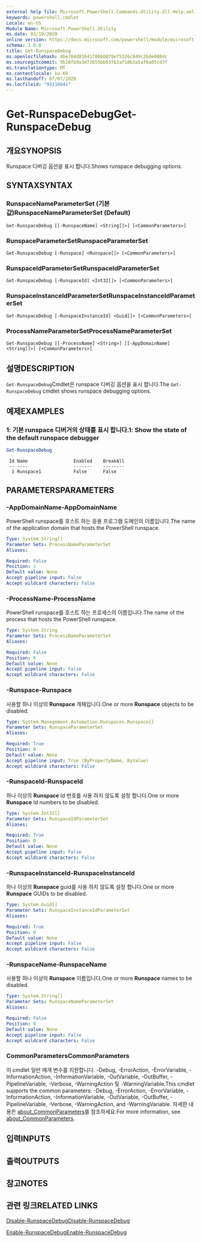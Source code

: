 ```yaml
---
external help file: Microsoft.PowerShell.Commands.Utility.dll-Help.xml
keywords: powershell,cmdlet
Locale: en-US
Module Name: Microsoft.PowerShell.Utility
ms.date: 03/19/2020
online version: https://docs.microsoft.com/powershell/module/microsoft.powershell.utility/get-runspacedebug?view=powershell-6&WT.mc_id=ps-gethelp
schema: 2.0.0
title: Get-RunspaceDebug
ms.openlocfilehash: dbe78dd81641786b0079ef5326c849c2bde008dc
ms.sourcegitcommit: 9b28fb9a3d72655bb63f62af18b3a5af6a05cd3f
ms.translationtype: MT
ms.contentlocale: ko-KR
ms.lasthandoff: 07/07/2020
ms.locfileid: "93216641"
---
```

# <span data-ttu-id="790b5-103">Get-RunspaceDebug</span><span class="sxs-lookup"><span data-stu-id="790b5-103">Get-RunspaceDebug</span></span>

## <span data-ttu-id="790b5-104">개요</span><span class="sxs-lookup"><span data-stu-id="790b5-104">SYNOPSIS</span></span>
<span data-ttu-id="790b5-105">Runspace 디버깅 옵션을 표시 합니다.</span><span class="sxs-lookup"><span data-stu-id="790b5-105">Shows runspace debugging options.</span></span>

## <span data-ttu-id="790b5-106">SYNTAX</span><span class="sxs-lookup"><span data-stu-id="790b5-106">SYNTAX</span></span>

### <span data-ttu-id="790b5-107">RunspaceNameParameterSet (기본값)</span><span class="sxs-lookup"><span data-stu-id="790b5-107">RunspaceNameParameterSet (Default)</span></span>

```
Get-RunspaceDebug [[-RunspaceName] <String[]>] [<CommonParameters>]
```

### <span data-ttu-id="790b5-108">RunspaceParameterSet</span><span class="sxs-lookup"><span data-stu-id="790b5-108">RunspaceParameterSet</span></span>

```
Get-RunspaceDebug [-Runspace] <Runspace[]> [<CommonParameters>]
```

### <span data-ttu-id="790b5-109">RunspaceIdParameterSet</span><span class="sxs-lookup"><span data-stu-id="790b5-109">RunspaceIdParameterSet</span></span>

```
Get-RunspaceDebug [-RunspaceId] <Int32[]> [<CommonParameters>]
```

### <span data-ttu-id="790b5-110">RunspaceInstanceIdParameterSet</span><span class="sxs-lookup"><span data-stu-id="790b5-110">RunspaceInstanceIdParameterSet</span></span>

```
Get-RunspaceDebug [-RunspaceInstanceId] <Guid[]> [<CommonParameters>]
```

### <span data-ttu-id="790b5-111">ProcessNameParameterSet</span><span class="sxs-lookup"><span data-stu-id="790b5-111">ProcessNameParameterSet</span></span>

```
Get-RunspaceDebug [[-ProcessName] <String>] [[-AppDomainName] <String[]>] [<CommonParameters>]
```

## <span data-ttu-id="790b5-112">설명</span><span class="sxs-lookup"><span data-stu-id="790b5-112">DESCRIPTION</span></span>

<span data-ttu-id="790b5-113">`Get-RunspaceDebug`Cmdlet은 runspace 디버깅 옵션을 표시 합니다.</span><span class="sxs-lookup"><span data-stu-id="790b5-113">The `Get-RunspaceDebug` cmdlet shows runspace debugging options.</span></span>

## <span data-ttu-id="790b5-114">예제</span><span class="sxs-lookup"><span data-stu-id="790b5-114">EXAMPLES</span></span>

### <span data-ttu-id="790b5-115">1: 기본 runspace 디버거의 상태를 표시 합니다.</span><span class="sxs-lookup"><span data-stu-id="790b5-115">1: Show the state of the default runspace debugger</span></span>

```powershell
Get-RunspaceDebug
```

```Output
 Id Name                 Enabled    BreakAll
 -- ----                 -------    --------
  1 Runspace1            False      False
```

## <span data-ttu-id="790b5-116">PARAMETERS</span><span class="sxs-lookup"><span data-stu-id="790b5-116">PARAMETERS</span></span>

### <span data-ttu-id="790b5-117">-AppDomainName</span><span class="sxs-lookup"><span data-stu-id="790b5-117">-AppDomainName</span></span>

<span data-ttu-id="790b5-118">PowerShell runspace를 호스트 하는 응용 프로그램 도메인의 이름입니다.</span><span class="sxs-lookup"><span data-stu-id="790b5-118">The name of the application domain that hosts the PowerShell runspace.</span></span>

```yaml
Type: System.String[]
Parameter Sets: ProcessNameParameterSet
Aliases:

Required: False
Position: 1
Default value: None
Accept pipeline input: False
Accept wildcard characters: False
```

### <span data-ttu-id="790b5-119">-ProcessName</span><span class="sxs-lookup"><span data-stu-id="790b5-119">-ProcessName</span></span>

<span data-ttu-id="790b5-120">PowerShell runspace를 호스트 하는 프로세스의 이름입니다.</span><span class="sxs-lookup"><span data-stu-id="790b5-120">The name of the process that hosts the PowerShell runspace.</span></span>

```yaml
Type: System.String
Parameter Sets: ProcessNameParameterSet
Aliases:

Required: False
Position: 0
Default value: None
Accept pipeline input: False
Accept wildcard characters: False
```

### <span data-ttu-id="790b5-121">-Runspace</span><span class="sxs-lookup"><span data-stu-id="790b5-121">-Runspace</span></span>

<span data-ttu-id="790b5-122">사용할 하나 이상의 **Runspace** 개체입니다.</span><span class="sxs-lookup"><span data-stu-id="790b5-122">One or more **Runspace** objects to be disabled.</span></span>

```yaml
Type: System.Management.Automation.Runspaces.Runspace[]
Parameter Sets: RunspaceParameterSet
Aliases:

Required: True
Position: 0
Default value: None
Accept pipeline input: True (ByPropertyName, ByValue)
Accept wildcard characters: False
```

### <span data-ttu-id="790b5-123">-RunspaceId</span><span class="sxs-lookup"><span data-stu-id="790b5-123">-RunspaceId</span></span>

<span data-ttu-id="790b5-124">하나 이상의 **Runspace** Id 번호를 사용 하지 않도록 설정 합니다.</span><span class="sxs-lookup"><span data-stu-id="790b5-124">One or more **Runspace** Id numbers to be disabled.</span></span>

```yaml
Type: System.Int32[]
Parameter Sets: RunspaceIdParameterSet
Aliases:

Required: True
Position: 0
Default value: None
Accept pipeline input: False
Accept wildcard characters: False
```

### <span data-ttu-id="790b5-125">-RunspaceInstanceId</span><span class="sxs-lookup"><span data-stu-id="790b5-125">-RunspaceInstanceId</span></span>

<span data-ttu-id="790b5-126">하나 이상의 **Runspace** guid를 사용 하지 않도록 설정 합니다.</span><span class="sxs-lookup"><span data-stu-id="790b5-126">One or more **Runspace** GUIDs to be disabled.</span></span>

```yaml
Type: System.Guid[]
Parameter Sets: RunspaceInstanceIdParameterSet
Aliases:

Required: True
Position: 0
Default value: None
Accept pipeline input: False
Accept wildcard characters: False
```

### <span data-ttu-id="790b5-127">-RunspaceName</span><span class="sxs-lookup"><span data-stu-id="790b5-127">-RunspaceName</span></span>

<span data-ttu-id="790b5-128">사용할 하나 이상의 **Runspace** 이름입니다.</span><span class="sxs-lookup"><span data-stu-id="790b5-128">One or more **Runspace** names to be disabled.</span></span>

```yaml
Type: System.String[]
Parameter Sets: RunspaceNameParameterSet
Aliases:

Required: False
Position: 0
Default value: None
Accept pipeline input: False
Accept wildcard characters: False
```

### <span data-ttu-id="790b5-129">CommonParameters</span><span class="sxs-lookup"><span data-stu-id="790b5-129">CommonParameters</span></span>

<span data-ttu-id="790b5-130">이 cmdlet 일반 매개 변수를 지원합니다. -Debug, -ErrorAction, -ErrorVariable, -InformationAction, -InformationVariable, -OutVariable, -OutBuffer, -PipelineVariable, -Verbose, -WarningAction 및 -WarningVariable.</span><span class="sxs-lookup"><span data-stu-id="790b5-130">This cmdlet supports the common parameters: -Debug, -ErrorAction, -ErrorVariable, -InformationAction, -InformationVariable, -OutVariable, -OutBuffer, -PipelineVariable, -Verbose, -WarningAction, and -WarningVariable.</span></span> <span data-ttu-id="790b5-131">자세한 내용은 [about_CommonParameters](https://go.microsoft.com/fwlink/?LinkID=113216)를 참조하세요.</span><span class="sxs-lookup"><span data-stu-id="790b5-131">For more information, see [about_CommonParameters](https://go.microsoft.com/fwlink/?LinkID=113216).</span></span>

## <span data-ttu-id="790b5-132">입력</span><span class="sxs-lookup"><span data-stu-id="790b5-132">INPUTS</span></span>

## <span data-ttu-id="790b5-133">출력</span><span class="sxs-lookup"><span data-stu-id="790b5-133">OUTPUTS</span></span>

## <span data-ttu-id="790b5-134">참고</span><span class="sxs-lookup"><span data-stu-id="790b5-134">NOTES</span></span>

## <span data-ttu-id="790b5-135">관련 링크</span><span class="sxs-lookup"><span data-stu-id="790b5-135">RELATED LINKS</span></span>

[<span data-ttu-id="790b5-136">Disable-RunspaceDebug</span><span class="sxs-lookup"><span data-stu-id="790b5-136">Disable-RunspaceDebug</span></span>](Disable-RunspaceDebug.md)

[<span data-ttu-id="790b5-137">Enable-RunspaceDebug</span><span class="sxs-lookup"><span data-stu-id="790b5-137">Enable-RunspaceDebug</span></span>](Enable-RunspaceDebug.md)
